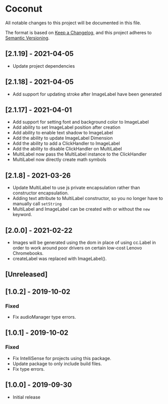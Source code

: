 # Coconut

All notable changes to this project will be documented in this file.

The format is based on [Keep a Changelog](https://keepachangelog.com/en/1.0.0/),
and this project adheres to [Semantic Versioning](https://semver.org/spec/v2.0.0.html).

## [2.1.19] - 2021-04-05
* Update project dependencies

## [2.1.18] - 2021-04-05
* Add support for updating stroke after ImageLabel have been generated

## [2.1.17] - 2021-04-01
* Add support for setting font and background color to ImageLabel
* Add ability to set ImageLabel position after creation
* Add ability to enable text shadow to ImageLabel
* Add the ability to update ImageLabel Dimension
* Add the ability to add a ClickHandler to ImageLabel
* Add the ability to disable ClickHandler on MultiLabel
* MultiLabel now pass the MultiLabel instance to the ClickHandler 
* MultiLabel now directly create math symbols

## [2.1.8] - 2021-03-26
* Update MultiLabel to use js private encapsulation rather than constructor encapsulation.
* Adding text attribute to MultiLabel constructor, so you no longer have to manually call `setString` 
* MultiLabel and ImageLabel can be created with or without the `new` keyword.

## [2.0.0] - 2021-02-22
* Images will be generated using the dom in place of using cc.Label in order to work around poor drivers on certain 
low-cost Lenovo Chromebooks.
* createLabel was replaced with ImageLabel().

## [Unreleased]

## [1.0.2] - 2019-10-02

### Fixed

* Fix audioManager type errors.

## [1.0.1] - 2019-10-02

### Fixed

* Fix IntelliSense for projects using this package.
* Update package to only include build files.
* Fix type errors.

## [1.0.0] - 2019-09-30

* Initial release
